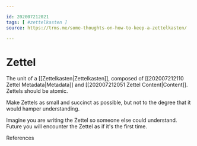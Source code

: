 ```yaml
---

id: 202007212021
tags: [ #zettelkasten ]
source: https://trms.me/some-thoughts-on-how-to-keep-a-zettelkasten/

---
```


# Zettel

The unit of a [[Zettelkasten|Zettelkasten]], composed of [[202007212110 Zettel Metadata|Metadata]] and [[202007212051 Zettel Content|Content]]. Zettels should be atomic.

Make Zettels as small and succinct as possible, but not to the degree that it would hamper understanding.

Imagine you are writing the Zettel so someone else could understand. Future you will encounter the Zettel as if it's the first time.

References
